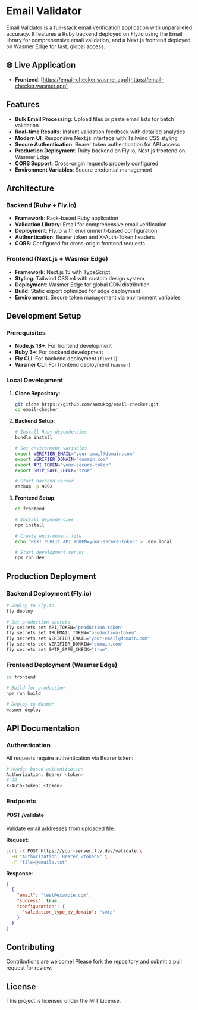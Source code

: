 # Email Validator

Email Validator is a full-stack email verification application with unparalleled accuracy. It features a Ruby backend deployed on Fly.io using the Email library for comprehensive email validation, and a Next.js frontend deployed on Wasmer Edge for fast, global access.

## 🌐 Live Application

- **Frontend**: [https://email-checker.wasmer.app](https://email-checker.wasmer.app)

## Features

- **Bulk Email Processing**: Upload files or paste email lists for batch validation
- **Real-time Results**: Instant validation feedback with detailed analytics
- **Modern UI**: Responsive Next.js interface with Tailwind CSS styling
- **Secure Authentication**: Bearer token authentication for API access
- **Production Deployment**: Ruby backend on Fly.io, Next.js frontend on Wasmer Edge
- **CORS Support**: Cross-origin requests properly configured
- **Environment Variables**: Secure credential management

## Architecture

### Backend (Ruby + Fly.io)
- **Framework**: Rack-based Ruby application
- **Validation Library**: Email for comprehensive email verification
- **Deployment**: Fly.io with environment-based configuration
- **Authentication**: Bearer token and X-Auth-Token headers
- **CORS**: Configured for cross-origin frontend requests

### Frontend (Next.js + Wasmer Edge)
- **Framework**: Next.js 15 with TypeScript
- **Styling**: Tailwind CSS v4 with custom design system
- **Deployment**: Wasmer Edge for global CDN distribution
- **Build**: Static export optimized for edge deployment
- **Environment**: Secure token management via environment variables

## Development Setup

### Prerequisites
- **Node.js 18+**: For frontend development
- **Ruby 3+**: For backend development
- **Fly CLI**: For backend deployment (`flyctl`)
- **Wasmer CLI**: For frontend deployment (`wasmer`)

### Local Development

1. **Clone Repository**:
   ```bash
   git clone https://github.com/samukbg/email-checker.git
   cd email-checker
   ```

2. **Backend Setup**:
   ```bash
   # Install Ruby dependencies
   bundle install
   
   # Set environment variables
   export VERIFIER_EMAIL="your-email@domain.com"
   export VERIFIER_DOMAIN="domain.com"
   export API_TOKEN="your-secure-token"
   export SMTP_SAFE_CHECK="true"
   
   # Start backend server
   rackup -p 9292
   ```

3. **Frontend Setup**:
   ```bash
   cd frontend
   
   # Install dependencies
   npm install
   
   # Create environment file
   echo "NEXT_PUBLIC_API_TOKEN=your-secure-token" > .env.local
   
   # Start development server
   npm run dev
   ```

## Production Deployment

### Backend Deployment (Fly.io)
```bash
# Deploy to Fly.io
fly deploy

# Set production secrets
fly secrets set API_TOKEN="production-token"
fly secrets set TRUEMAIL_TOKEN="production-token"
fly secrets set VERIFIER_EMAIL="your-email@domain.com"
fly secrets set VERIFIER_DOMAIN="domain.com"
fly secrets set SMTP_SAFE_CHECK="true"
```

### Frontend Deployment (Wasmer Edge)
```bash
cd frontend

# Build for production
npm run build

# Deploy to Wasmer
wasmer deploy
```

## API Documentation

### Authentication
All requests require authentication via Bearer token:
```bash
# Header-based authentication
Authorization: Bearer <token>
# OR
X-Auth-Token: <token>
```

### Endpoints

#### POST /validate
Validate email addresses from uploaded file.

**Request**:
```bash
curl -X POST https://your-server.fly.dev/validate \
  -H "Authorization: Bearer <token>" \
  -F "file=@emails.txt"
```

**Response**:
```json
[
  {
    "email": "test@example.com",
    "success": true,
    "configuration": {
      "validation_type_by_domain": "smtp"
    }
  }
]
```

## Contributing

Contributions are welcome! Please fork the repository and submit a pull request for review.

## License

This project is licensed under the MIT License.

